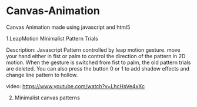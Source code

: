 Canvas-Animation
================

Canvas Animation made using javascript and html5

1.LeapMotion Minimalist Pattern Trials

Description: Javascript Pattern controlled by leap motion gesture. move your hand either in fist or palm to control the direction of the pattern in 2D motion. When the gesture is switched from fist to palm, the old pattern trials are deleted. You can also press the button 0 or 1 to add shadow effects and change line pattern to hollow.

video: https://www.youtube.com/watch?v=LhcHsVe4xXc



2. Minimalist canvas patterns
